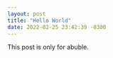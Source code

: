 ```yaml
---
layout: post
title: "Hello World"
date: 2022-02-25 23:42:39 -0300
---
```


This post is only for abuble.
